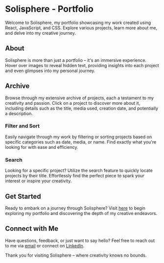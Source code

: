 # Solisphere - Portfolio

Welcome to Solisphere, my portfolio showcasing my work created using React, JavaScript, and CSS. Explore various projects, learn more about me, and delve into my creative journey.

## About

Solisphere is more than just a portfolio – it's an immersive experience. Hover over images to reveal hidden text, providing insights into each project and even glimpses into my personal journey.

## Archive

Browse through my extensive archive of projects, each a testament to my creativity and passion. Click on a project to discover more about it, including details such as the title, media used, creation date, and potentially a description.

### Filter and Sort

Easily navigate through my work by filtering or sorting projects based on specific categories such as date, media, or name. Find exactly what you're looking for with ease and efficiency.

### Search

Looking for a specific project? Utilize the search feature to quickly locate projects by their title. Effortlessly find the perfect piece to spark your interest or inspire your creativity.

## Get Started

Ready to embark on a journey through Solisphere? Visit [here](https://solisphere.onrender.com/) to begin exploring my portfolio and discovering the depth of my creative endeavors.

## Connect with Me

Have questions, feedback, or just want to say hello? Feel free to reach out to me via [email](mailto:lukannelson@gmail.com) or connect on [LinkedIn](https://www.linkedin.com/in/dnelson777/).

Thank you for visiting Solisphere – where creativity knows no bounds.
